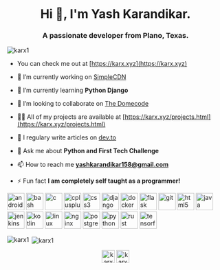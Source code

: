 <h1 align="center">Hi 👋, I'm Yash Karandikar.</h1>
<h3 align="center">A passionate developer from Plano, Texas.</h3>

<p align="left"> <img src="https://komarev.com/ghpvc/?username=karx1" alt="karx1" /> </p>

- You can check me out at [https://karx.xyz](https://karx.xyz)

- 🔭 I’m currently working on [SimpleCDN](https://cdn.karx.xyz)

- 🌱 I’m currently learning **Python Django**

- 👯 I’m looking to collaborate on [The Domecode](https://domecode.com)

- 👨‍💻 All of my projects are available at [https://karx.xyz/projects.html](https://karx.xyz/projects.html)

- 📝 I regulary write articles on [dev.to](dev.to)

- 💬 Ask me about **Python and First Tech Challenge**

- 📫 How to reach me **yashkarandikar158@gmail.com**

- ⚡ Fun fact **I am completely self taught as a programmer!**

<p align="left"><img src="https://devicons.github.io/devicon/devicon.git/icons/android/android-original-wordmark.svg" alt="android" width="40" height="40"/> <img src="https://www.vectorlogo.zone/logos/gnu_bash/gnu_bash-icon.svg" alt="bash" width="40" height="40"/> <img src="https://devicons.github.io/devicon/devicon.git/icons/c/c-original.svg" alt="c" width="40" height="40"/> <img src="https://devicons.github.io/devicon/devicon.git/icons/cplusplus/cplusplus-original.svg" alt="cplusplus" width="40" height="40"/> <img src="https://devicons.github.io/devicon/devicon.git/icons/css3/css3-original-wordmark.svg" alt="css3" width="40" height="40"/> <img src="https://devicons.github.io/devicon/devicon.git/icons/django/django-original.svg" alt="django" width="40" height="40"/> <img src="https://devicons.github.io/devicon/devicon.git/icons/docker/docker-original-wordmark.svg" alt="docker" width="40" height="40"/> <img src="https://www.vectorlogo.zone/logos/pocoo_flask/pocoo_flask-icon.svg" alt="flask" width="40" height="40"/> <img src="https://www.vectorlogo.zone/logos/git-scm/git-scm-icon.svg" alt="git" width="40" height="40"/> <img src="https://devicons.github.io/devicon/devicon.git/icons/html5/html5-original-wordmark.svg" alt="html5" width="40" height="40"/> <img src="https://devicons.github.io/devicon/devicon.git/icons/java/java-original-wordmark.svg" alt="java" width="40" height="40"/> <img src="https://www.vectorlogo.zone/logos/jenkins/jenkins-icon.svg" alt="jenkins" width="40" height="40"/> <img src="https://www.vectorlogo.zone/logos/kotlinlang/kotlinlang-icon.svg" alt="kotlin" width="40" height="40"/> <img src="https://devicons.github.io/devicon/devicon.git/icons/linux/linux-original.svg" alt="linux" width="40" height="40"/> <img src="https://devicons.github.io/devicon/devicon.git/icons/nginx/nginx-original.svg" alt="nginx" width="40" height="40"/> <img src="https://devicons.github.io/devicon/devicon.git/icons/postgresql/postgresql-original-wordmark.svg" alt="postgresql" width="40" height="40"/> <img src="https://devicons.github.io/devicon/devicon.git/icons/python/python-original.svg" alt="python" width="40" height="40"/> <img src="https://devicons.github.io/devicon/devicon.git/icons/rust/rust-plain.svg" alt="rust" width="40" height="40"/> <img src="https://www.vectorlogo.zone/logos/tensorflow/tensorflow-icon.svg" alt="tensorflow" width="40" height="40"/></p>

<p><img align="left" src="https://github-readme-stats.vercel.app/api/top-langs/?username=karx1&layout=compact&hide=html" alt="karx1" /></p>

<p>&nbsp;<img align="center" src="https://github-readme-stats.vercel.app/api?username=karx1&show_icons=true" alt="karx1" /></p>

<p align="center">
<a href="https://dev.to/karx1" target="blank"><img align="center" src="https://cdn.jsdelivr.net/npm/simple-icons@3.0.1/icons/dev-dot-to.svg" alt="karx1" height="30" width="30" /></a>
<a href="https://www.youtube.com/channel/UCg3x6EXtKzeBiLnO-T1ge_A" target="blank"><img align="center" src="https://cdn.jsdelivr.net/npm/simple-icons@3.0.1/icons/youtube.svg" alt="karx" height="30" width="30" /></a>
</p>
